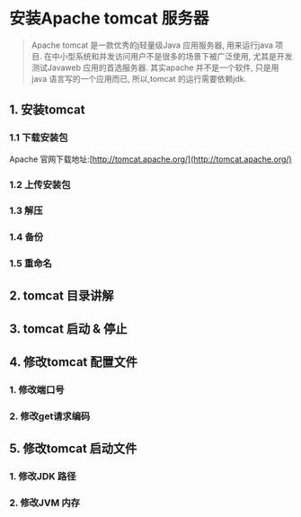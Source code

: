 # 安装Apache tomcat 服务器
> Apache tomcat 是一款优秀的j轻量级Java 应用服务器, 用来运行java 项目. 在中小型系统和并发访问用户不是很多的场景下被广泛使用, 尤其是开发测试Javaweb 应用的首选服务器. 其实apache 并不是一个软件, 只是用java 语言写的一个应用而已, 所以,tomcat 的运行需要依赖jdk.

## 1. 安装tomcat
### 1.1 下载安装包
Apache 官网下载地址:[http://tomcat.apache.org/](http://tomcat.apache.org/)

### 1.2 上传安装包
### 1.3 解压
### 1.4 备份
### 1.5 重命名

## 2. tomcat 目录讲解

## 3. tomcat 启动 & 停止

## 4. 修改tomcat 配置文件
### 1. 修改端口号
### 2. 修改get请求编码

## 5. 修改tomcat 启动文件

### 1. 修改JDK 路径
### 2. 修改JVM 内存
